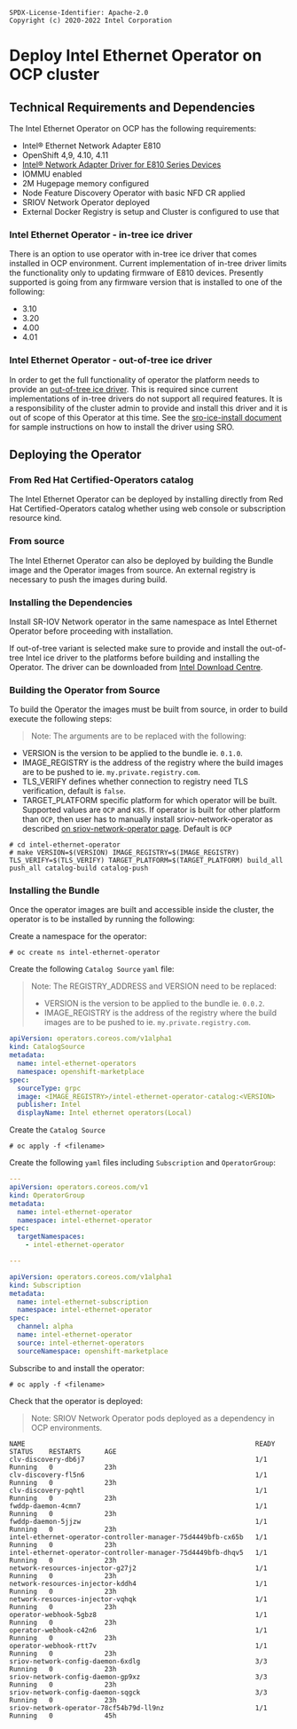 ```text
SPDX-License-Identifier: Apache-2.0
Copyright (c) 2020-2022 Intel Corporation
```
# Deploy Intel Ethernet Operator on OCP cluster


## Technical Requirements and Dependencies

The Intel Ethernet Operator on OCP has the following requirements:

- Intel® Ethernet Network Adapter E810
- OpenShift 4,9, 4.10, 4.11
- [Intel® Network Adapter Driver for E810 Series Devices](https://www.intel.com/content/www/us/en/download/19630/intel-network-adapter-driver-for-e810-series-devices-under-linux.html)
- IOMMU enabled
- 2M Hugepage memory configured
- Node Feature Discovery Operator with basic NFD CR applied
- SRIOV Network Operator deployed
- External Docker Registry is setup and Cluster is configured to use that

### Intel Ethernet Operator - in-tree ice driver

There is an option to use operator with in-tree ice driver that comes installed in OCP environment. Current implementation of in-tree driver limits the functionality only to updating firmware of E810 devices. Presently supported is going from any firmware version that is installed to one of the following:

- 3.10
- 3.20
- 4.00
- 4.01

### Intel Ethernet Operator - out-of-tree ice driver

In order to get the full functionality of operator the platform needs to provide an [out-of-tree ice driver](https://www.intel.com/content/www/us/en/download/19630/intel-network-adapter-driver-for-e810-series-devices-under-linux.html). This is required since current implementations of in-tree drivers do not support all required features.
It is a responsibility of the cluster admin to provide and install this driver and it is out of scope of this Operator at this time. See the [sro-ice-install document](oot-ice-driver/sro-ice-install.md) for sample instructions on how to install the driver using SRO.

## Deploying the Operator

### From Red Hat Certified-Operators catalog

The Intel Ethernet Operator can be deployed by installing directly from Red Hat Certified-Operators catalog whether using web console or subscription resource kind.

### From source
The Intel Ethernet Operator can also be deployed by building the Bundle image and the Operator images from source. An external registry is necessary to push the images during build.

### Installing the Dependencies

Install SR-IOV Network operator in the same namespace as Intel Ethernet Operator before proceeding with installation.

If out-of-tree variant is selected make sure to provide and install the out-of-tree Intel ice driver to the platforms before building and installing the Operator. The driver can be downloaded from [Intel Download Centre](https://www.intel.com/content/www/us/en/download/19630/intel-network-adapter-driver-for-e810-series-devices-under-linux.html).

### Building the Operator from Source

To build the Operator the images must be built from source, in order to build execute the following steps:

> Note: The arguments are to be replaced with the following:
>
* VERSION is the version to be applied to the bundle ie. `0.1.0`.
* IMAGE_REGISTRY is the address of the registry where the build images are to be pushed to ie. `my.private.registry.com`.
* TLS_VERIFY defines whether connection to registry need TLS verification, default is `false`.
* TARGET_PLATFORM specific platform for which operator will be built. Supported values are `OCP` and `K8S`. If operator is built for other platform than `OCP`, 
then user has to manually install sriov-network-operator as described [on sriov-network-operator page](https://github.com/k8snetworkplumbingwg/sriov-network-operator). Default is `OCP` 
```shell
# cd intel-ethernet-operator
# make VERSION=$(VERSION) IMAGE_REGISTRY=$(IMAGE_REGISTRY) TLS_VERIFY=$(TLS_VERIFY) TARGET_PLATFORM=$(TARGET_PLATFORM) build_all push_all catalog-build catalog-push
```

### Installing the Bundle
Once the operator images are built and accessible inside the cluster, the operator is to be installed by running the following:

Create a namespace for the operator:  
```shell
# oc create ns intel-ethernet-operator
```

Create the following `Catalog Source` `yaml` file:

> Note: The REGISTRY_ADDRESS and VERSION need to be replaced:
>
> * VERSION is the version to be applied to the bundle ie. `0.0.2`.
> * IMAGE_REGISTRY is the address of the registry where the build images are to be pushed to ie. `my.private.registry.com`.

```yaml
apiVersion: operators.coreos.com/v1alpha1
kind: CatalogSource
metadata:
  name: intel-ethernet-operators
  namespace: openshift-marketplace
spec:
  sourceType: grpc
  image: <IMAGE_REGISTRY>/intel-ethernet-operator-catalog:<VERSION>
  publisher: Intel
  displayName: Intel ethernet operators(Local)
```

Create the `Catalog Source`

```shell
# oc apply -f <filename>
```
Create the following `yaml` files including `Subscription` and `OperatorGroup`:

```yaml
---
apiVersion: operators.coreos.com/v1
kind: OperatorGroup
metadata:
  name: intel-ethernet-operator
  namespace: intel-ethernet-operator
spec:
  targetNamespaces:
    - intel-ethernet-operator

---

apiVersion: operators.coreos.com/v1alpha1
kind: Subscription
metadata:
  name: intel-ethernet-subscription
  namespace: intel-ethernet-operator
spec:
  channel: alpha
  name: intel-ethernet-operator
  source: intel-ethernet-operators
  sourceNamespace: openshift-marketplace
```

Subscribe to and install the operator:

```shell
# oc apply -f <filename>
```

Check that the operator is deployed:
> Note: SRIOV Network Operator pods deployed as a dependency in OCP environments.

```oc get pods -n intel-ethernet-operator
NAME                                                          READY   STATUS    RESTARTS      AGE
clv-discovery-db6j7                                           1/1     Running   0             23h
clv-discovery-fl5n6                                           1/1     Running   0             23h
clv-discovery-pqhtl                                           1/1     Running   0             23h
fwddp-daemon-4cmn7                                            1/1     Running   0             23h
fwddp-daemon-5jjzw                                            1/1     Running   0             23h
intel-ethernet-operator-controller-manager-75d4449bfb-cx65b   1/1     Running   0             23h
intel-ethernet-operator-controller-manager-75d4449bfb-dhqv5   1/1     Running   0             23h
network-resources-injector-g27j2                              1/1     Running   0             23h
network-resources-injector-kddh4                              1/1     Running   0             23h
network-resources-injector-vqhqk                              1/1     Running   0             23h
operator-webhook-5gbz8                                        1/1     Running   0             23h
operator-webhook-c42n6                                        1/1     Running   0             23h
operator-webhook-rtt7v                                        1/1     Running   0             23h
sriov-network-config-daemon-6xdlg                             3/3     Running   0             23h
sriov-network-config-daemon-gp9xz                             3/3     Running   0             23h
sriov-network-config-daemon-sqgck                             3/3     Running   0             23h
sriov-network-operator-78cf54b79d-ll9nz                       1/1     Running   0             45h
```
